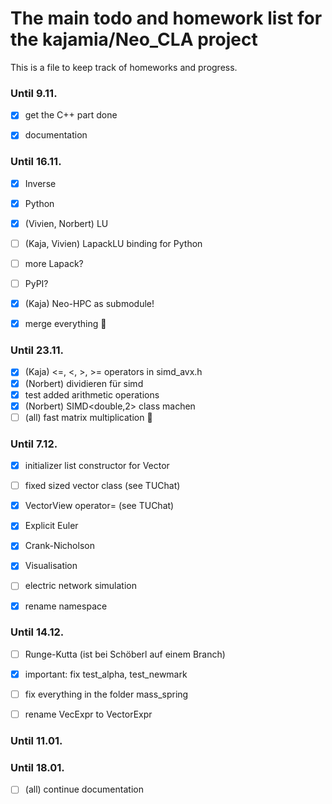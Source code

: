 # The main todo and homework list for the kajamia/Neo_CLA project
This is a file to keep track of homeworks and progress.

### Until 9.11.

- [x] get the C++ part done
- [x] documentation


### Until 16.11.

- [x] Inverse
- [x] Python
- [X] (Vivien, Norbert) LU
- [ ] (Kaja, Vivien) LapackLU binding for Python
- [ ] more Lapack?
- [ ] PyPI?
- [x] (Kaja) Neo-HPC as submodule!
- [x] merge everything :tada:


### Until 23.11.

- [X] (Kaja) <=, <, >, >= operators in simd_avx.h
- [X] (Norbert) dividieren für simd
- [X] test added arithmetic operations
- [X] (Norbert) SIMD<double,2> class machen
- [ ] (all) fast matrix multiplication :rocket:

### Until 7.12.
- [X] initializer list constructor for Vector
- [ ] fixed sized vector class (see TUChat)
- [X] VectorView operator= (see TUChat)
- [X] Explicit Euler
- [X] Crank-Nicholson
- [X] Visualisation
- [ ] electric network simulation
- [X] rename namespace


### Until 14.12.
- [ ] Runge-Kutta (ist bei Schöberl auf einem Branch)
- [X] important: fix test_alpha, test_newmark
- [ ] fix everything in the folder mass_spring
- [ ] rename VecExpr to VectorExpr


### Until 11.01.


### Until 18.01.


- [ ] (all) continue documentation

